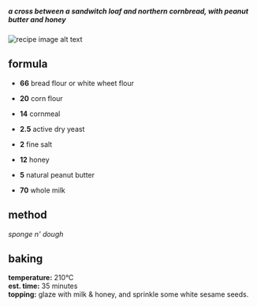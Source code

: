 ##### _a cross between a sandwitch loaf and northern cornbread, with peanut butter and honey_


![recipe image alt text][image-main]


## formula [][info-formula]

- **66** bread flour or white wheet flour
- **20** corn flour
- **14** cornmeal

- **2.5** active dry yeast
- **2** fine salt
- **12** honey
- **5** natural peanut butter
- **70** whole milk



## method [][info-method]

_sponge n' dough_


## baking [][info-baking]

**temperature:** 210°C  
**est. time:** 35 minutes  
**topping:** glaze with milk & honey, and sprinkle some white sesame seeds.





[info-formula]: /the-formula
[info-method]: /mixing-methods
[info-baking]: /baking-guidelines

[image-main]: https://64.media.tumblr.com/06574023efdd837bdb86f7c7d4e92bf0/df7cc1f838e77bdc-5e/s512x512u_c1/5a0fb613314684d5cf68ae4ae25e45433bd8bcd2.jpg

